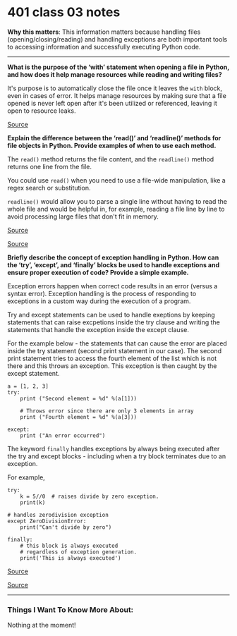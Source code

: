 # 401 class 03 notes

**Why this matters**: This information matters because handling files (opening/closing/reading) and handling exceptions are both important tools to accessing information and successfully executing Python code.

------------------------------------

**What is the purpose of the ‘with’ statement when opening a file in Python, and how does it help manage resources while reading and writing files?**

It's purpose is to automatically close the file once it leaves the `with` block, even in cases of error. It helps manage resources by making sure that a file opened is never left open after it's been utilized or referenced, leaving it open to resource leaks.

[Source](https://realpython.com/read-write-files-python/)

**Explain the difference between the ‘read()’ and ‘readline()’ methods for file objects in Python. Provide examples of when to use each method.**

The `read()` method returns the file content, and the `readline()` method returns one line from the file. 

You could use `read()` when you need to use a file-wide manipulation, like a regex search or substitution.

`readline()` would allow you to parse a single line without having to read the whole file and would be helpful in, for example, reading a file line by line to avoid processing large files that don't fit in memory.

[Source](https://stackoverflow.com/questions/38105507/when-should-i-ever-use-file-read-or-file-readlines)

[Source](https://net-informations.com/python/file/diff.htm)


**Briefly describe the concept of exception handling in Python. How can the ‘try’, ‘except’, and ‘finally’ blocks be used to handle exceptions and ensure proper execution of code? Provide a simple example.**

Exception errors happen when correct code results in an error (versus a syntax error). Exception handling is the process of responding to exceptions in a custom way during the execution of a program.

Try and except statements can be used to handle exeptions by keeping statements that can raise excpetions inside the try clause and writing the statements that handle the exception inside the except clause.

For the example below - the statements that can cause the error are placed inside the try statement (second print statement in our case). The second print statement tries to access the fourth element of the list which is not there and this throws an exception. This exception is then caught by the except statement.

```
a = [1, 2, 3]
try:
    print ("Second element = %d" %(a[1]))
 
    # Throws error since there are only 3 elements in array
    print ("Fourth element = %d" %(a[3]))
 
except:
    print ("An error occurred")
  ```

The keyword `finally` handles exceptions by always being executed after the try and except blocks - including when a try block terminates due to an exception.

For example,
```
try:
    k = 5//0  # raises divide by zero exception.
    print(k)
 
# handles zerodivision exception
except ZeroDivisionError:
    print("Can't divide by zero")
 
finally:
    # this block is always executed
    # regardless of exception generation.
    print('This is always executed')
  ```

[Source](https://www.programiz.com/python-programming/exception-handling)

[Source](https://www.geeksforgeeks.org/python-exception-handling/)

------------------------------------
### Things I Want To Know More About:
Nothing at the moment!